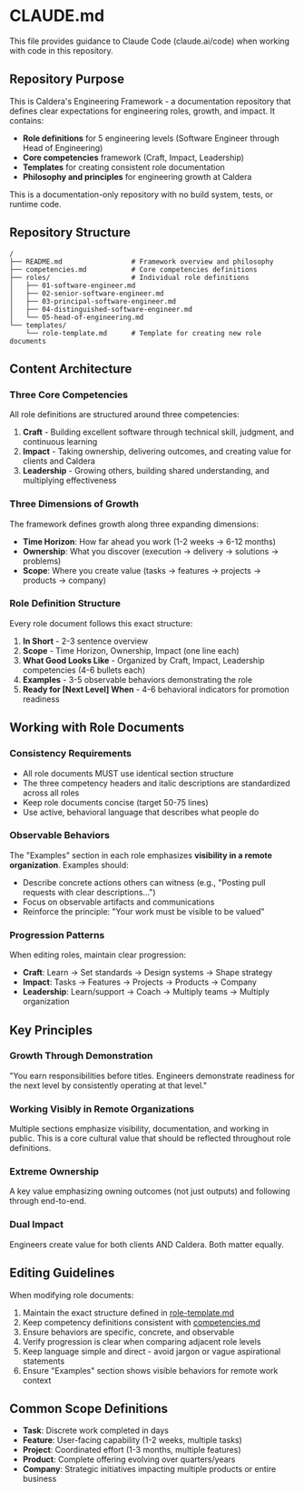 # CLAUDE.md

This file provides guidance to Claude Code (claude.ai/code) when working with code in this repository.

## Repository Purpose

This is Caldera's Engineering Framework - a documentation repository that defines clear expectations for engineering roles, growth, and impact. It contains:

- **Role definitions** for 5 engineering levels (Software Engineer through Head of Engineering)
- **Core competencies** framework (Craft, Impact, Leadership)
- **Templates** for creating consistent role documentation
- **Philosophy and principles** for engineering growth at Caldera

This is a documentation-only repository with no build system, tests, or runtime code.

## Repository Structure

```
/
├── README.md                 # Framework overview and philosophy
├── competencies.md           # Core competencies definitions
├── roles/                    # Individual role definitions
│   ├── 01-software-engineer.md
│   ├── 02-senior-software-engineer.md
│   ├── 03-principal-software-engineer.md
│   ├── 04-distinguished-software-engineer.md
│   └── 05-head-of-engineering.md
└── templates/
    └── role-template.md      # Template for creating new role documents
```

## Content Architecture

### Three Core Competencies

All role definitions are structured around three competencies:

1. **Craft** - Building excellent software through technical skill, judgment, and continuous learning
2. **Impact** - Taking ownership, delivering outcomes, and creating value for clients and Caldera
3. **Leadership** - Growing others, building shared understanding, and multiplying effectiveness

### Three Dimensions of Growth

The framework defines growth along three expanding dimensions:

- **Time Horizon**: How far ahead you work (1-2 weeks → 6-12 months)
- **Ownership**: What you discover (execution → delivery → solutions → problems)
- **Scope**: Where you create value (tasks → features → projects → products → company)

### Role Definition Structure

Every role document follows this exact structure:

1. **In Short** - 2-3 sentence overview
2. **Scope** - Time Horizon, Ownership, Impact (one line each)
3. **What Good Looks Like** - Organized by Craft, Impact, Leadership competencies (4-6 bullets each)
4. **Examples** - 3-5 observable behaviors demonstrating the role
5. **Ready for [Next Level] When** - 4-6 behavioral indicators for promotion readiness

## Working with Role Documents

### Consistency Requirements

- All role documents MUST use identical section structure
- The three competency headers and italic descriptions are standardized across all roles
- Keep role documents concise (target 50-75 lines)
- Use active, behavioral language that describes what people do

### Observable Behaviors

The "Examples" section in each role emphasizes **visibility in a remote organization**. Examples should:

- Describe concrete actions others can witness (e.g., "Posting pull requests with clear descriptions...")
- Focus on observable artifacts and communications
- Reinforce the principle: "Your work must be visible to be valued"

### Progression Patterns

When editing roles, maintain clear progression:

- **Craft**: Learn → Set standards → Design systems → Shape strategy
- **Impact**: Tasks → Features → Projects → Products → Company
- **Leadership**: Learn/support → Coach → Multiply teams → Multiply organization

## Key Principles

### Growth Through Demonstration
"You earn responsibilities before titles. Engineers demonstrate readiness for the next level by consistently operating at that level."

### Working Visibly in Remote Organizations
Multiple sections emphasize visibility, documentation, and working in public. This is a core cultural value that should be reflected throughout role definitions.

### Extreme Ownership
A key value emphasizing owning outcomes (not just outputs) and following through end-to-end.

### Dual Impact
Engineers create value for both clients AND Caldera. Both matter equally.

## Editing Guidelines

When modifying role documents:

1. Maintain the exact structure defined in [role-template.md](templates/role-template.md)
2. Keep competency definitions consistent with [competencies.md](competencies.md)
3. Ensure behaviors are specific, concrete, and observable
4. Verify progression is clear when comparing adjacent role levels
5. Keep language simple and direct - avoid jargon or vague aspirational statements
6. Ensure "Examples" section shows visible behaviors for remote work context

## Common Scope Definitions

- **Task**: Discrete work completed in days
- **Feature**: User-facing capability (1-2 weeks, multiple tasks)
- **Project**: Coordinated effort (1-3 months, multiple features)
- **Product**: Complete offering evolving over quarters/years
- **Company**: Strategic initiatives impacting multiple products or entire business

